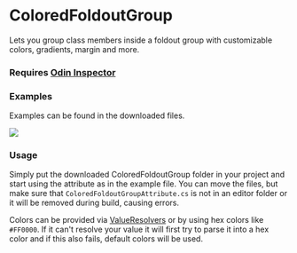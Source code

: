 # ColoredFoldoutGroup

Lets you group class members inside a foldout group with customizable colors, gradients, margin and more.

### Requires [Odin Inspector]

### Examples
Examples can be found in the downloaded files.

![](example.gif)

### Usage
Simply put the downloaded ColoredFoldoutGroup folder in your project
and start using the attribute as in the example file.
You can move the files, but make sure that `ColoredFoldoutGroupAttribute.cs`
is not in an editor folder or it will be removed during build, causing errors.

Colors can be provided via [ValueResolvers] or by using hex colors like `#FF0000`.
If it can't resolve your value it will first try to parse it into a hex color and
if this also fails, default colors will be used.

[Odin Inspector]: https://odininspector.com/
[ValueResolvers]: https://odininspector.com/documentation/sirenix.odininspector.editor.valueresolvers.valueresolver-1
